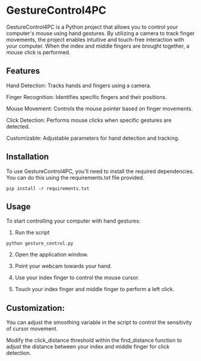 # GestureControl4PC

GestureControl4PC is a Python project that allows you to control your computer's mouse using hand gestures. By utilizing a camera to track finger movements, the project enables intuitive and touch-free interaction with your computer. When the index and middle fingers are brought together, a mouse click is performed.

## Features

Hand Detection: Tracks hands and fingers using a camera.

Finger Recognition: Identifies specific fingers and their positions.

Mouse Movement: Controls the mouse pointer based on finger movements.

Click Detection: Performs mouse clicks when specific gestures are detected.

Customizable: Adjustable parameters for hand detection and tracking.

## Installation
To use GestureControl4PC, you'll need to install the required dependencies. You can do this using the requirements.txt file provided.

```
pip install -r requirements.txt
```
## Usage
To start controlling your computer with hand gestures:

1. Run the script
```
python gesture_control.py
```
2. Open the application window.

3. Point your webcam towards your hand.

4. Use your index finger to control the mouse cursor.

5. Touch your index finger and middle finger to perform a left click.

## Customization:
You can adjust the smoothing variable in the script to control the sensitivity of cursor movement.

Modify the click_distance threshold within the find_distance function to adjust the distance between your index and middle finger for click detection.
